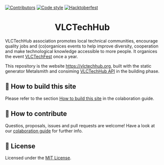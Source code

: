 [![Contributors](https://img.shields.io/github/contributors/VLCTechHub/VLCTechHub-site)](https://img.shields.io/github/contributors/VLCTechHub/VLCTechHub-site)
[![Code style](https://img.shields.io/badge/code%20style-prettier-ff69b4)](https://img.shields.io/badge/code%20style-prettier-ff69b4)
[![Hacktoberfest](https://img.shields.io/github/hacktoberfest/2019/VLCTechHub/VLCTechHub-site)](https://img.shields.io/github/hacktoberfest/2019/VLCTechHub/VLCTechHub-site)

<h1 align="center">VLCTechHub</h1>

VLCTechHub association promotes local technical communities, encourage quality jobs and (co)organices events to help improve diversity, cooperation and make technological knowledge accessible to more people. It organices the event [VLCTechFest](https://vlctechfest.org) once a year.

This repository is the website https://vlctechhub.org, built with the static generator Metalsmith and consiming [VLCTechHub API](https://github.com/VLCTechHub/VLCTechHub-api) in the building phase.

## 🚀 How to build this site

Please refer to the section [How to build this site](https://github.com/VLCTechHub/VLCTechHub-site/blob/master/CONTRIBUTING.md#-construyendo-el-sitio-web) in the colaboration guide.

## 🤝 How to contribute

Questios, proposals, issues and pull requests are welcome!
Have a look at our [colaboration guide](./CONTRIBUTING.md) for further info.

## :memo: License

Licensed under the [MIT License](./LICENSE).
